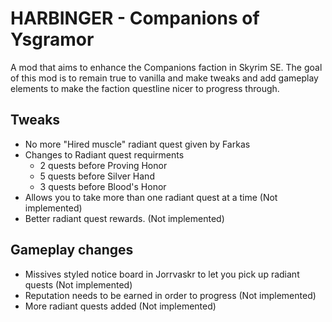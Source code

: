 # HARBINGER - Companions of Ysgramor

A mod that aims to enhance the Companions faction in Skyrim SE. The goal of this mod is to remain true to vanilla and make tweaks and add gameplay elements to make the faction questline nicer to progress through.

## Tweaks

- No more "Hired muscle" radiant quest given by Farkas
- Changes to Radiant quest requirments
    - 2 quests before Proving Honor
    - 5 quests before Silver Hand
    - 3 quests before Blood's Honor
- Allows you to take more than one radiant quest at a time (Not implemented)
- Better radiant quest rewards. (Not implemented)

## Gameplay changes

- Missives styled notice board in Jorrvaskr to let you pick up radiant quests (Not implemented)
- Reputation needs to be earned in order to progress (Not implemented)
- More radiant quests added (Not implemented)
